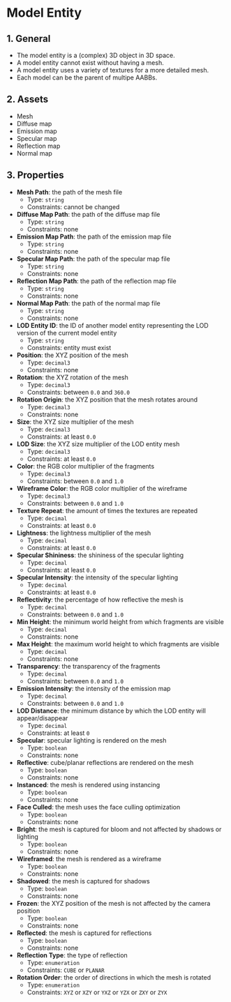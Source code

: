 # Model Entity

## 1. General

- The model entity is a (complex) 3D object in 3D space.
- A model entity cannot exist without having a mesh.
- A model entity uses a variety of textures for a more detailed mesh.
- Each model can be the parent of multipe AABBs.

## 2. Assets

- Mesh
- Diffuse map
- Emission map
- Specular map
- Reflection map
- Normal map

## 3. Properties

- **Mesh Path**: the path of the mesh file
  - Type: `string`
  - Constraints: cannot be changed
- **Diffuse Map Path**: the path of the diffuse map file
  - Type: `string`
  - Constraints: none
- **Emission Map Path**: the path of the emission map file
  - Type: `string`
  - Constraints: none
- **Specular Map Path**: the path of the specular map file
  - Type: `string`
  - Constraints: none
- **Reflection Map Path**: the path of the reflection map file
  - Type: `string`
  - Constraints: none
- **Normal Map Path**: the path of the normal map file
  - Type: `string`
  - Constraints: none
- **LOD Entity ID**: the ID of another model entity representing the LOD version of the current model entity
  - Type: `string`
  - Constraints: entity must exist
- **Position**: the XYZ position of the mesh
  - Type: `decimal3`
  - Constraints: none
- **Rotation**: the XYZ rotation of the mesh
  - Type: `decimal3`
  - Constraints: between `0.0` and `360.0`
- **Rotation Origin**: the XYZ position that the mesh rotates around
  - Type: `decimal3`
  - Constraints: none
- **Size**: the XYZ size multiplier of the mesh
  - Type: `decimal3`
  - Constraints: at least `0.0`
- **LOD Size**: the XYZ size multiplier of the LOD entity mesh
  - Type: `decimal3`
  - Constraints: at least `0.0`
- **Color**: the RGB color multiplier of the fragments
  - Type: `decimal3`
  - Constraints: between `0.0` and `1.0`
- **Wireframe Color**: the RGB color multiplier of the wireframe
  - Type: `decimal3`
  - Constraints: between `0.0` and `1.0`
- **Texture Repeat**: the amount of times the textures are repeated
  - Type: `decimal`
  - Constraints: at least `0.0`
- **Lightness**: the lightness multiplier of the mesh
  - Type: `decimal`
  - Constraints: at least `0.0`
- **Specular Shininess**: the shininess of the specular lighting
  - Type: `decimal`
  - Constraints: at least `0.0`
- **Specular Intensity**: the intensity of the specular lighting
  - Type: `decimal`
  - Constraints: at least `0.0`
- **Reflectivity**: the percentage of how reflective the mesh is
  - Type: `decimal`
  - Constraints: between `0.0` and `1.0`
- **Min Height**: the minimum world height from which fragments are visible
  - Type: `decimal`
  - Constraints: none
- **Max Height**: the maximum world height to which fragments are visible
  - Type: `decimal`
  - Constraints: none
- **Transparency**: the transparency of the fragments
  - Type: `decimal`
  - Constraints: between `0.0` and `1.0`
- **Emission Intensity**: the intensity of the emission map
  - Type: `decimal`
  - Constraints: between `0.0` and `1.0`
- **LOD Distance**: the minimum distance by which the LOD entity will appear/disappear
  - Type: `decimal`
  - Constraints: at least `0`
- **Specular**: specular lighting is rendered on the mesh
  - Type: `boolean`
  - Constraints: none
- **Reflective**: cube/planar reflections are rendered on the mesh
  - Type: `boolean`
  - Constraints: none
- **Instanced**: the mesh is rendered using instancing
  - Type: `boolean`
  - Constraints: none
- **Face Culled**: the mesh uses the face culling optimization
  - Type: `boolean`
  - Constraints: none
- **Bright**: the mesh is captured for bloom and not affected by shadows or lighting
  - Type: `boolean`
  - Constraints: none
- **Wireframed**: the mesh is rendered as a wireframe
  - Type: `boolean`
  - Constraints: none
- **Shadowed**: the mesh is captured for shadows
  - Type: `boolean`
  - Constraints: none
- **Frozen**: the XYZ position of the mesh is not affected by the camera position
  - Type: `boolean`
  - Constraints: none
- **Reflected**: the mesh is captured for reflections
  - Type: `boolean`
  - Constraints: none
- **Reflection Type**: the type of reflection
  - Type: `enumeration`
  - Constraints: `CUBE` or `PLANAR`
- **Rotation Order**: the order of directions in which the mesh is rotated
  - Type: `enumeration`
  - Constraints: `XYZ` or `XZY` or `YXZ` or `YZX` or `ZXY` or `ZYX`
